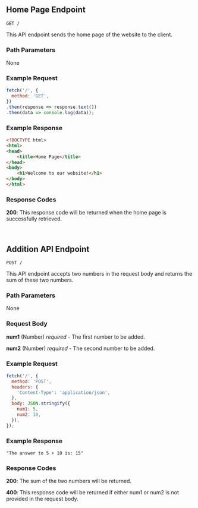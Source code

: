 ## Home Page Endpoint

```
GET /
```

This API endpoint sends the home page of the website to the client.

### Path Parameters

None

### Example Request

```javascript
fetch('/', {
  method: 'GET',
})
.then(response => response.text())
.then(data => console.log(data));
```

### Example Response

```html
<!DOCTYPE html>
<html>
<head>
    <title>Home Page</title>
</head>
<body>
    <h1>Welcome to our website!</h1>
</body>
</html>
```

### Response Codes

**200**: This response code will be returned when the home page is successfully retrieved.

<br />

## Addition API Endpoint

```
POST /
```

This API endpoint accepts two numbers in the request body and returns the sum of these two numbers.

### Path Parameters

None

### Request Body

**num1** (Number) *required* - The first number to be added.

**num2** (Number) *required* - The second number to be added.

### Example Request

```javascript
fetch('/', {
  method: 'POST',
  headers: {
    'Content-Type': 'application/json',
  },
  body: JSON.stringify({
    num1: 5,
    num2: 10,
  }),
});
```

### Example Response

```
"The answer to 5 + 10 is: 15"
```

### Response Codes

**200**: The sum of the two numbers will be returned.

**400**: This response code will be returned if either num1 or num2 is not provided in the request body.

<br />

